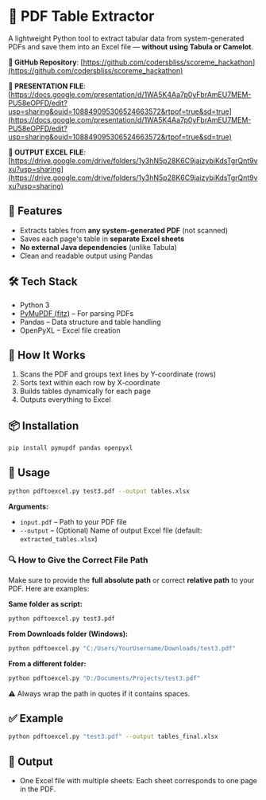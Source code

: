 # 📄 PDF Table Extractor

A lightweight Python tool to extract tabular data from system-generated PDFs and save them into an Excel file — **without using Tabula or Camelot**.

**🔗 GitHub Repository**: [https://github.com/codersbliss/scoreme_hackathon](https://github.com/codersbliss/scoreme_hackathon)

**🔗  PRESENTATION FILE**: [https://docs.google.com/presentation/d/1WA5K4Aa7p0yFbrAmEU7MEM-PU58eOPFD/edit?usp=sharing&ouid=108849095306524663572&rtpof=true&sd=true](https://docs.google.com/presentation/d/1WA5K4Aa7p0yFbrAmEU7MEM-PU58eOPFD/edit?usp=sharing&ouid=108849095306524663572&rtpof=true&sd=true)

**🔗 OUTPUT EXCEL FILE**: [https://drive.google.com/drive/folders/1y3hN5p28K6C9jaizybiKdsTgrQnt9vxu?usp=sharing](https://drive.google.com/drive/folders/1y3hN5p28K6C9jaizybiKdsTgrQnt9vxu?usp=sharing)



## 🚀 Features

- Extracts tables from **any system-generated PDF** (not scanned)
- Saves each page's table in **separate Excel sheets**
- **No external Java dependencies** (unlike Tabula)
- Clean and readable output using Pandas

## 🛠️ Tech Stack

- Python 3
- [PyMuPDF (fitz)](https://pymupdf.readthedocs.io/) – For parsing PDFs
- Pandas – Data structure and table handling
- OpenPyXL – Excel file creation

## 🧾 How It Works

1. Scans the PDF and groups text lines by Y-coordinate (rows)
2. Sorts text within each row by X-coordinate
3. Builds tables dynamically for each page
4. Outputs everything to Excel

## 📦 Installation

```bash
pip install pymupdf pandas openpyxl
```

## 📂 Usage

```bash
python pdftoexcel.py test3.pdf --output tables.xlsx
```

**Arguments:**
- `input.pdf` – Path to your PDF file
- `--output` – (Optional) Name of output Excel file (default: `extracted_tables.xlsx`)

### 🔍 How to Give the Correct File Path

Make sure to provide the **full absolute path** or correct **relative path** to your PDF. Here are examples:

**Same folder as script:**
```bash
python pdftoexcel.py test3.pdf
```

**From Downloads folder (Windows):**
```bash
python pdftoexcel.py "C:/Users/YourUsername/Downloads/test3.pdf"
```

**From a different folder:**
```bash
python pdftoexcel.py "D:/Documents/Projects/test3.pdf"
```

⚠️ Always wrap the path in quotes if it contains spaces.

## ✅ Example

```bash
python pdftoexcel.py "test3.pdf" --output tables_final.xlsx
```

## 📄 Output

- One Excel file with multiple sheets: Each sheet corresponds to one page in the PDF.


